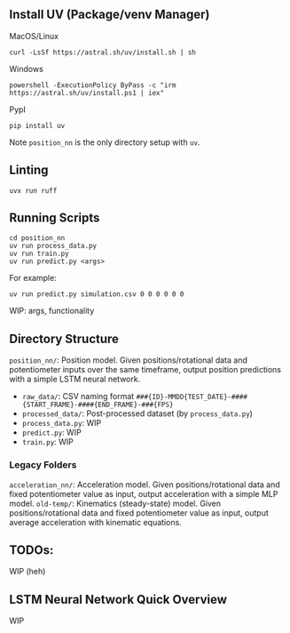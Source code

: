 ## Install UV (Package/venv Manager)

MacOS/Linux
```
curl -LsSf https://astral.sh/uv/install.sh | sh
```

Windows
```
powershell -ExecutionPolicy ByPass -c "irm https://astral.sh/uv/install.ps1 | iex"
```

PypI
```
pip install uv
```

Note `position_nn` is the only directory setup with `uv`.

## Linting

```
uvx run ruff
```

## Running Scripts
```
cd position_nn
uv run process_data.py
uv run train.py
uv run predict.py <args>
```
For example: 
```
uv run predict.py simulation.csv 0 0 0 0 0 0
```

WIP: args, functionality

## Directory Structure
`position_nn/`: Position model. Given positions/rotational data and potentiometer inputs over the same timeframe, output position predictions with a simple LSTM neural network.
- `raw_data/`: CSV naming format `###{ID}-MMDD{TEST_DATE}-####{START_FRAME}-####{END_FRAME}-###{FPS}`
- `processed_data/`: Post-processed dataset (by `process_data.py`)
- `process_data.py`: WIP
- `predict.py`: WIP
- `train.py`: WIP

### Legacy Folders
`acceleration_nn/`: Acceleration model. Given positions/rotational data and fixed potentiometer value as input, output acceleration with a simple MLP model.
`old-temp/`: Kinematics (steady-state) model. Given positions/rotational data and fixed potentiometer value as input, output average acceleration with kinematic equations.

## TODOs:

WIP (heh)

## LSTM Neural Network Quick Overview

WIP
